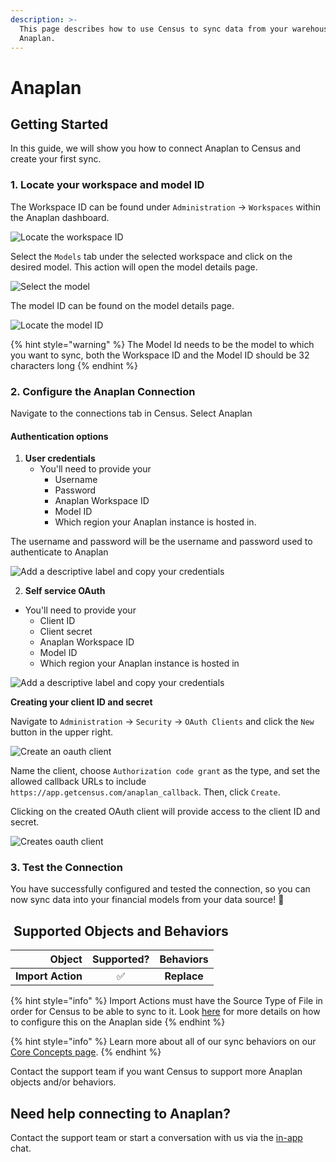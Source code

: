 ```yaml
---
description: >-
  This page describes how to use Census to sync data from your warehouse to
  Anaplan.
---
```


# Anaplan

## Getting Started

In this guide, we will show you how to connect Anaplan to Census and create your first sync.

### 1. Locate your workspace and model ID

The Workspace ID can be found under `Administration` -> `Workspaces` within the Anaplan dashboard.

![Locate the workspace ID](../.gitbook/assets/AnaplanWorkspaceID.png)

Select the `Models` tab under the selected workspace and click on the desired model. This action will open the model details page.

![Select the model](../.gitbook/assets/AnaplanModels.png)

The model ID can be found on the model details page.

![Locate the model ID](../.gitbook/assets/AnaplanModelID.png)

{% hint style="warning" %}
The Model Id needs to be the model to which you want to sync, both the Workspace ID and the Model ID should be 32 characters long
{% endhint %}

### 2. Configure the Anaplan Connection

Navigate to the connections tab in Census. Select Anaplan

#### Authentication options

1. **User credentials**
   * You'll need to provide your
     * Username
     * Password
     * Anaplan Workspace ID
     * Model ID
     * Which region your Anaplan instance is hosted in.

The username and password will be the username and password used to authenticate to Anaplan

![Add a descriptive label and copy your credentials](../.gitbook/assets/AnaplanUserCreds.png)

2. **Self service OAuth**

* You'll need to provide your
  * Client ID
  * Client secret
  * Anaplan Workspace ID
  * Model ID
  * Which region your Anaplan instance is hosted in

![Add a descriptive label and copy your credentials](../.gitbook/assets/AnaplanSelfServiceOauth.png)

**Creating your client ID and secret**

Navigate to `Administration` -> `Security` -> `OAuth Clients` and click the `New` button in the upper right.

![Create an oauth client](../.gitbook/assets/AnaplanOauthClient.png)

Name the client, choose `Authorization code grant` as the type, and set the allowed callback URLs to include `https://app.getcensus.com/anaplan_callback`. Then, click `Create`.

Clicking on the created OAuth client will provide access to the client ID and secret.

![Creates oauth client](../.gitbook/assets/AnaplanOauthClientIDandSecret.png)

### 3. Test the Connection

You have successfully configured and tested the connection, so you can now sync data into your financial models from your data source! :tada:

## ️ Supported Objects and Behaviors

|        **Object** | **Supported?** | **Behaviors** |
| ----------------: | :------------: | :-----------: |
| **Import Action** |        ✅       |  **Replace**  |

{% hint style="info" %}
Import Actions must have the Source Type of File in order for Census to be able to sync to it. Look [here](https://help.anaplan.com/import-basics-b9d40f84-d2c0-4003-84e3-47a8068da977) for more details on how to configure this on the Anaplan side
{% endhint %}

{% hint style="info" %}
Learn more about all of our sync behaviors on our [Core Concepts page](broken-reference).
{% endhint %}

Contact the support team if you want Census to support more Anaplan objects and/or behaviors.

## Need help connecting to Anaplan?

Contact the support team or start a conversation with us via the [in-app](https://app.getcensus.com) chat.
